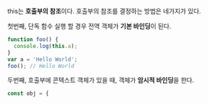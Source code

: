 this는 **호출부의 참조**이다. 호출부의 참조를 결정하는 방법은 네가지가 있다.

첫번째, 단독 함수 실행 할 경우 전역 객체가 **기본 바인딩**이 된다.
```js
function foo() {
  console.log(this.a);
}
var a = 'Hello World';
foo(); // Hello World
```

두번째, 호출부에 콘텍스트 객체가 있을 때, 객체가 **암시적 바인딩**을 한다.
```js
const obj = { 
```